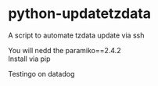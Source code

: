 # python-updatetzdata
A script to automate tzdata update via ssh

You will nedd the paramiko==2.4.2  
Install via pip 

Testingo on datadog
